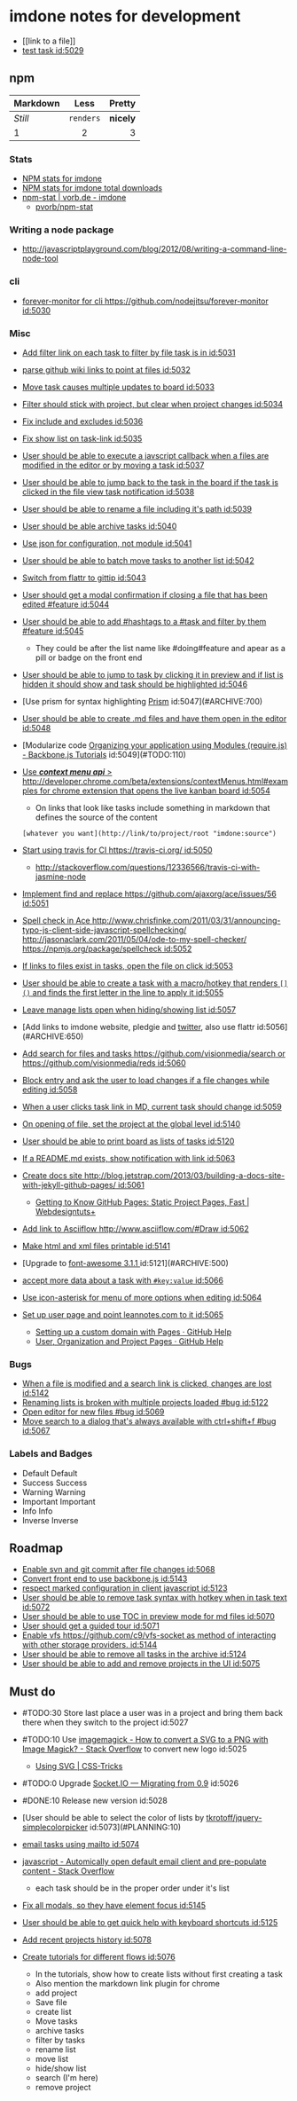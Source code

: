 imdone notes for development
==========
- [[link to a file]]
- [test task id:5029](#ARCHIVE:930)
## npm

Markdown | Less | Pretty
--- | :---: | ---:
*Still* | `renders` | **nicely**
1 | 2 | 3

### Stats  
- [NPM stats for imdone](http://isaacs.iriscouch.com/downloads/_design/app/_view/pkg?group_level=3&end_key=[%22imdone%22]&start_key=[%22imdone%22,{}]&descending=true)
- [NPM stats for imdone total downloads](http://isaacs.iriscouch.com/downloads/_design/app/_view/pkg?group_level=1&start_key=["imdone"]&end_key=["imdone",{}])
- [npm-stat | vorb.de - imdone](http://npm-stat.vorb.de/charts.html?package=imdone)
    - [pvorb/npm-stat](https://github.com/pvorb/npm-stat)

### Writing a node package
- <http://javascriptplayground.com/blog/2012/08/writing-a-command-line-node-tool>

### cli
- [forever-monitor for cli <https://github.com/nodejitsu/forever-monitor> id:5030](#ARCHIVE:850)

### Misc
- [Add filter link on each task to filter by file task is in id:5031](#ARCHIVE:460)
- [parse github wiki links to point at files id:5032](#ARCHIVE:590)
- [Move task causes multiple updates to board id:5033](#ARCHIVE:600)
- [Filter should stick with project, but clear when project changes id:5034](#ARCHIVE:540)
- [Fix include and excludes id:5036](#ARCHIVE:580)
- [Fix show list on task-link id:5035](#ARCHIVE:630) 
- [User should be able to execute a javscript callback when a files are modified in the editor or by moving a task id:5037](#ARCHIVE:570)
- [User should be able to jump back to the task in the board if the task is clicked in the file view task notification id:5038](#ARCHIVE:610)
- [User should be able to rename a file including it's path id:5039](#PLANNING:130)
- [User should be able archive tasks id:5040](#ARCHIVE:420)
- [Use json for configuration, not module id:5041](#ARCHIVE:140)
- [User should be able to batch move tasks to another list id:5042](#ARCHIVE:430)
- [Switch from flattr to gittip id:5043](#ARCHIVE:560)
- [User should get a modal confirmation if closing a file that has been edited #feature id:5044](#ARCHIVE:670)
- [User should be able to add #hashtags to a #task and filter by them #feature id:5045](#PLANNING:100)
    - They could be after the list name like #doing#feature and apear as a pill or badge on the front end
- [User should be able to jump to task by clicking it in preview and if list is hidden it should show and task should be highlighted id:5046](#ARCHIVE:660)
- [Use prism for syntax highlighting [Prism](http://prismjs.com/) id:5047](#ARCHIVE:700)
- [User should be able to create .md files and have them open in the editor id:5048](#ARCHIVE:480)
- [Modularize code [Organizing your application using Modules (require.js) - Backbone.js Tutorials](http://backbonetutorials.com/organizing-backbone-using-modules/) id:5049](#TODO:110)
- [Use ***context menu api*** > <http://developer.chrome.com/beta/extensions/contextMenus.html#examples> for chrome extension that opens the live kanban board id:5054](#TODO:160)
	- On links that look like tasks include something in markdown that defines the source of the content

	`[whatever you want](http://link/to/project/root "imdone:source")`

- [Start using travis for CI <https://travis-ci.org/> id:5050](#ARCHIVE:550)
    - <http://stackoverflow.com/questions/12336566/travis-ci-with-jasmine-node>
- [Implement find and replace <https://github.com/ajaxorg/ace/issues/56> id:5051](#TODO:150)
- [Spell check in Ace <http://www.chrisfinke.com/2011/03/31/announcing-typo-js-client-side-javascript-spellchecking/> <http://jasonaclark.com/2011/05/04/ode-to-my-spell-checker/> <https://npmjs.org/package/spellcheck> id:5052](#TODO:130)
- [If links to files exist in tasks, open the file on click id:5053](#ARCHIVE:760)
- [User should be able to create a task with a macro/hotkey that renders `[]()` and finds the first letter in the line to apply it id:5055](#ARCHIVE:0)
- [Leave manage lists open when hiding/showing list id:5057](#ARCHIVE:910)
- [Add links to imdone website, pledgie and [twitter](https://twitter.com/about/resources/buttons#tweet), also use flattr id:5056](#ARCHIVE:650)
- [Add search for files and tasks <https://github.com/visionmedia/search> or <https://github.com/visionmedia/reds> id:5060](#ARCHIVE:720)
- [Block entry and ask the user to load changes if a file changes while editing id:5058](#DONE:0)
- [When a user clicks task link in MD, current task should change id:5059](#ARCHIVE:640)
- [On opening of file, set the project at the global level id:5140](#ARCHIVE:440)
- [User should be able to print board as lists of tasks id:5120](#ARCHIVE:730)
- [If a README.md exists, show notification with link id:5063](#ARCHIVE:780)
- [Create docs site <http://blog.jetstrap.com/2013/03/building-a-docs-site-with-jekyll-github-pages/> id:5061](#ARCHIVE:690)
    - [Getting to Know GitHub Pages: Static Project Pages, Fast | Webdesigntuts+](http://webdesign.tutsplus.com/tutorials/applications/getting-to-know-github-pages-static-project-pages-fast/) 
- [Add link to Asciiflow <http://www.asciiflow.com/#Draw> id:5062](#TODO:120)
- [Make html and xml files printable id:5141](#ARCHIVE:740)
- [Upgrade to [font-awesome 3.1.1 ](http://fortawesome.github.io/Font-Awesome/icons/) id:5121](#ARCHIVE:500)
- [accept more data about a task with `#key:value` id:5066](#PLANNING:150)
- [Use icon-asterisk for menu of more options when editing id:5064](#PLANNING:160)
- [Set up user page and point leannotes.com to it id:5065](#ARCHIVE:530)
    - [Setting up a custom domain with Pages · GitHub Help](https://help.github.com/articles/setting-up-a-custom-domain-with-pages)
    - [User, Organization and Project Pages · GitHub Help](https://help.github.com/articles/user-organization-and-project-pages)
### Bugs
- [When a file is modified and a search link is clicked, changes are lost id:5142](#ARCHIVE:470)
- [Renaming lists is broken with multiple projects loaded #bug id:5122](#ARCHIVE:860)
- [Open editor for new files #bug id:5069](#ARCHIVE:510) 
- [Move search to a dialog that's always available with ctrl+shift+f #bug id:5067](#ARCHIVE:710)

### Labels and Badges
- Default <span class="label">Default</span>
- Success <span class="label label-success">Success</span>
- Warning <span class="label label-warning">Warning</span>
- Important	<span class="label label-important">Important</span>
- Info <span class="label label-info">Info</span>
- Inverse <span class="label label-inverse">Inverse</span>

Roadmap
----
- [Enable svn and git commit after file changes id:5068](#ARCHIVE:490)
- [Convert front end to use backbone.js id:5143](#TODO:140)
- [respect marked configuration in client javascript id:5123](#TODO:170)
- [User should be able to remove task syntax with hotkey when in task text id:5072](#PLANNING:140)
- [User should be able to use TOC in preview mode for md files id:5070](#ARCHIVE:680)
- [User should get a guided tour id:5071](#ARCHIVE:120)
- [Enable vfs <https://github.com/c9/vfs-socket> as method of interacting with other storage providers. id:5144](#ARCHIVE:520)
- [User should be able to remove all tasks in the archive id:5124](#PLANNING:50)
- [User should be able to add and remove projects in the UI id:5075](#ARCHIVE:70)

Must do
----
- #TODO:30 Store last place a user was in a project and bring them back there when they switch to the project id:5027
- #TODO:10 Use [imagemagick - How to convert a SVG to a PNG with Image Magick? - Stack Overflow](http://stackoverflow.com/questions/9853325/how-to-convert-a-svg-to-a-png-with-image-magick) to convert new logo id:5025
  - [Using SVG | CSS-Tricks](http://css-tricks.com/using-svg/)
- #TODO:0 Upgrade [Socket.IO — Migrating from 0.9](http://socket.io/docs/migrating-from-0-9/) id:5026
- #DONE:10 Release new version id:5028
- [User should be able to select the color of lists by [tkrotoff/jquery-simplecolorpicker](https://github.com/tkrotoff/jquery-simplecolorpicker) id:5073](#PLANNING:10)
- [email tasks using mailto id:5074](#PLANNING:20)
- [javascript - Automically open default email client and pre-populate content - Stack Overflow](http://stackoverflow.com/questions/13231125/automically-open-default-email-client-and-pre-populate-content)
  - each task should be in the proper order under it's list


- [Fix all modals, so they have element focus id:5145](#ARCHIVE:50)

- [User should be able to get quick help with keyboard shortcuts id:5125](#ARCHIVE:40)

- [Add recent projects history id:5078](#ARCHIVE:10)

- [Create tutorials for different flows id:5076](#ARCHIVE:30)
  - In the tutorials, show how to create lists without first creating a task
  - Also mention the markdown link plugin for chrome
  - add project
  - Save file
  - create list
  - Move tasks
  - archive tasks
  - filter by tasks
  - rename list
  - move list
  - hide/show list
  - search (I'm here)
  - remove project

